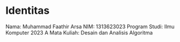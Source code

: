 # Identitas

Nama: Muhammad Faathir Arsa
NIM: 1313623023
Program Studi: Ilmu Komputer 2023 A
Mata Kuliah: Desain dan Analisis Algoritma
